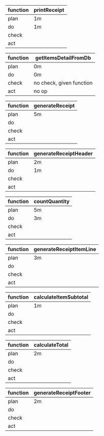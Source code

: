 | function | printReceipt |
|-|-|
|plan|1m|
|do|1m|
|check||
|act||

| function | getItemsDetailFromDb |
|-|-|
|plan|0m|
|do|0m|
|check|no check, given function|
|act|no op|

| function | generateReceipt |
|-|-|
|plan|5m|
|do||
|check||
|act||

| function | generateReceiptHeader |
|-|-|
|plan|2m|
|do|1m|
|check||
|act||

| function | countQuantity |
|-|-|
|plan|5m|
|do|3m|
|check||
|act||

| function | generateReceiptItemLine |
|-|-|
|plan|3m|
|do||
|check||
|act||

| function | calculateItemSubtotal |
|-|-|
|plan|1m|
|do||
|check||
|act||

| function | calculateTotal |
|-|-|
|plan|2m|
|do||
|check||
|act||

| function | generateReceiptFooter |
|-|-|
|plan|2m|
|do||
|check||
|act||
